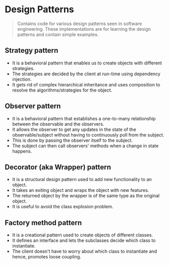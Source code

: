 # Design Patterns
> Contains code for various design patterns seen in software engineering.
> These implementations are for
> learning the design patterns and contain simple examples.

## Strategy pattern
* It is a behavioral pattern that enables us to create objects with
different strategies. 
* The strategies are decided by the client at run-time
using dependency injection.
* It gets rid of complex hierarchical inheritance and uses composition 
to resolve the algorithms/strategies for the object.
  
## Observer pattern
* It is a behavioral pattern that establishes a one-to-many relationship
between the observable and the observers.
* It allows the observer to get any updates in the state of the observable/subject 
without having to continuously poll from the subject.
* This is done by passing the observer itself to the subject.
* The subject can then call observers' methods when a change in state happens.

## Decorator (aka Wrapper) pattern
* It is a structural design pattern used to add new functionality to an object.
* It takes an exiting object and wraps the object with new features.
* The returned object by the wrapper is of the same type as the original object.
* It is useful to avoid the class explosion problem.

## Factory method pattern
* It is a creational pattern used to create objects of different classes.
* It defines an interface and lets the subclasses decide which class to instantiate.
* The client doesn't have to worry about which class to instantiate and hence,
promotes loose coupling.